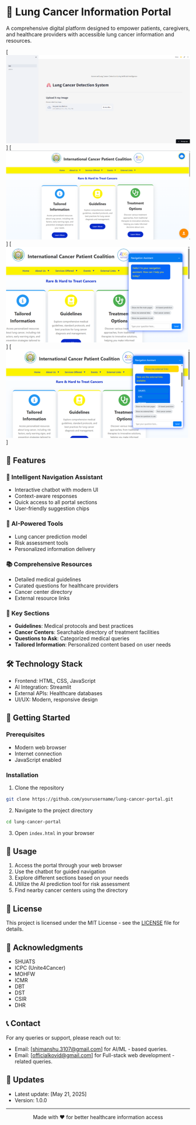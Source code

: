 # 🏥 Lung Cancer Information Portal

A comprehensive digital platform designed to empower patients, caregivers, and healthcare providers with accessible lung cancer information and resources.

[![Website Preview](./UI_Preview/UI1.png)]
[![Website Preview](./UI_Preview/UI2.png)]
[![Chatbot Interface](./UI_Preview/UI6.png)]
[![Chatbot Interface](./UI_Preview/UI5.png)]

## 🌟 Features

### 🤖 Intelligent Navigation Assistant
- Interactive chatbot with modern UI
- Context-aware responses
- Quick access to all portal sections
- User-friendly suggestion chips

### 🧠 AI-Powered Tools
- Lung cancer prediction model
- Risk assessment tools
- Personalized information delivery

### 📚 Comprehensive Resources
- Detailed medical guidelines
- Curated questions for healthcare providers
- Cancer center directory
- External resource links

### 🎯 Key Sections
- **Guidelines**: Medical protocols and best practices
- **Cancer Centers**: Searchable directory of treatment facilities
- **Questions to Ask**: Categorized medical queries
- **Tailored Information**: Personalized content based on user needs

## 🛠️ Technology Stack
- Frontend: HTML, CSS, JavaScript
- AI Integration: Streamlit
- External APIs: Healthcare databases
- UI/UX: Modern, responsive design

## 🚀 Getting Started

### Prerequisites
- Modern web browser
- Internet connection
- JavaScript enabled

### Installation
1. Clone the repository
```bash
git clone https://github.com/yourusername/lung-cancer-portal.git
```
2. Navigate to the project directory
```bash
cd lung-cancer-portal
```
3. Open `index.html` in your browser

## 📱 Usage
1. Access the portal through your web browser
2. Use the chatbot for guided navigation
3. Explore different sections based on your needs
4. Utilize the AI prediction tool for risk assessment
5. Find nearby cancer centers using the directory

## 📄 License
This project is licensed under the MIT License - see the [LICENSE](LICENSE) file for details.

## 🙏 Acknowledgments
- SHUATS
- ICPC (Unite4Cancer)
- MOHFW
- ICMR
- DBT
- DST
- CSIR
- DHR

## 📞 Contact
For any queries or support, please reach out to:
- Email: [shimanshu.3107@gmail.com] for AI/ML - based queries.
- Email: [officialkovid@gmail.com] for Full-stack web development - related queries.

## 🔄 Updates
- Latest update: [May 21, 2025]
- Version: 1.0.0

---

<div align="center">
Made with ❤️ for better healthcare information access
</div> 